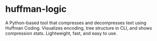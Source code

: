 # huffman-logic
A Python-based tool that compresses and decompresses text using Huffman Coding. Visualizes encoding, tree structure in CLI, and shows compression stats. Lightweight, fast, and easy to use.
